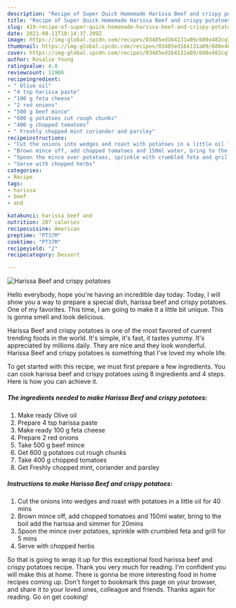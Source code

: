 ```yaml
---
description: "Recipe of Super Quick Homemade Harissa Beef and crispy potatoes"
title: "Recipe of Super Quick Homemade Harissa Beef and crispy potatoes"
slug: 419-recipe-of-super-quick-homemade-harissa-beef-and-crispy-potatoes
date: 2021-08-11T10:14:37.399Z
image: https://img-global.cpcdn.com/recipes/03485ed164131a09/680x482cq70/harissa-beef-and-crispy-potatoes-recipe-main-photo.jpg
thumbnail: https://img-global.cpcdn.com/recipes/03485ed164131a09/680x482cq70/harissa-beef-and-crispy-potatoes-recipe-main-photo.jpg
cover: https://img-global.cpcdn.com/recipes/03485ed164131a09/680x482cq70/harissa-beef-and-crispy-potatoes-recipe-main-photo.jpg
author: Rosalie Young
ratingvalue: 4.8
reviewcount: 11906
recipeingredient:
- " Olive oil"
- "4 tsp harissa paste"
- "100 g feta cheese"
- "2 red onions"
- "500 g beef mince"
- "600 g potatoes cut rough chunks"
- "400 g chopped tomatoes"
- " Freshly chopped mint coriander and parsley"
recipeinstructions:
- "Cut the onions into wedges and roast with potatoes in a little oil for 40 mins"
- "Brown mince off, add chopped tomatoes and 150ml water, bring to the boil add the harissa and simmer for 20mins"
- "Spoon the mince over potatoes, sprinkle with crumbled feta and grill for 5 mins"
- "Serve with chopped herbs"
categories:
- Recipe
tags:
- harissa
- beef
- and

katakunci: harissa beef and 
nutrition: 207 calories
recipecuisine: American
preptime: "PT37M"
cooktime: "PT37M"
recipeyield: "2"
recipecategory: Dessert

---
```



![Harissa Beef and crispy potatoes](https://img-global.cpcdn.com/recipes/03485ed164131a09/680x482cq70/harissa-beef-and-crispy-potatoes-recipe-main-photo.jpg)

Hello everybody, hope you're having an incredible day today. Today, I will show you a way to prepare a special dish, harissa beef and crispy potatoes. One of my favorites. This time, I am going to make it a little bit unique. This is gonna smell and look delicious.

Harissa Beef and crispy potatoes is one of the most favored of current trending foods in the world. It's simple, it's fast, it tastes yummy. It's appreciated by millions daily. They are nice and they look wonderful. Harissa Beef and crispy potatoes is something that I've loved my whole life.




To get started with this recipe, we must first prepare a few ingredients. You can cook harissa beef and crispy potatoes using 8 ingredients and 4 steps. Here is how you can achieve it.

<!--inarticleads1-->

##### The ingredients needed to make Harissa Beef and crispy potatoes:

1. Make ready  Olive oil
1. Prepare 4 tsp harissa paste
1. Make ready 100 g feta cheese
1. Prepare 2 red onions
1. Take 500 g beef mince
1. Get 600 g potatoes cut rough chunks
1. Take 400 g chopped tomatoes
1. Get  Freshly chopped mint, coriander and parsley




<!--inarticleads2-->

##### Instructions to make Harissa Beef and crispy potatoes:

1. Cut the onions into wedges and roast with potatoes in a little oil for 40 mins
1. Brown mince off, add chopped tomatoes and 150ml water, bring to the boil add the harissa and simmer for 20mins
1. Spoon the mince over potatoes, sprinkle with crumbled feta and grill for 5 mins
1. Serve with chopped herbs




So that is going to wrap it up for this exceptional food harissa beef and crispy potatoes recipe. Thank you very much for reading. I'm confident you will make this at home. There is gonna be more interesting food in home recipes coming up. Don't forget to bookmark this page on your browser, and share it to your loved ones, colleague and friends. Thanks again for reading. Go on get cooking!

